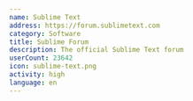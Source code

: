 ```yaml
---
name: Sublime Text
address: https://forum.sublimetext.com
category: Software
title: Sublime Forum
description: The official Sublime Text forum
userCount: 23642
icon: sublime-text.png
activity: high
language: en
---
```

